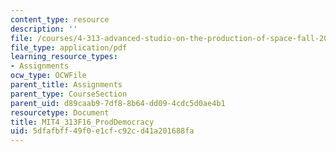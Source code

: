 ```yaml
---
content_type: resource
description: ''
file: /courses/4-313-advanced-studio-on-the-production-of-space-fall-2016/5dfafbff49f0e1cfc92cd41a201688fa_MIT4_313F16_ProdDemocracy.pdf
file_type: application/pdf
learning_resource_types:
- Assignments
ocw_type: OCWFile
parent_title: Assignments
parent_type: CourseSection
parent_uid: d89caab9-7df8-8b64-dd09-4cdc5d0ae4b1
resourcetype: Document
title: MIT4_313F16_ProdDemocracy
uid: 5dfafbff-49f0-e1cf-c92c-d41a201688fa
---
```

